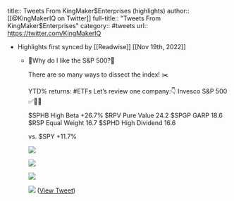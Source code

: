 title:: Tweets From KingMaker$Enterprises (highlights)
author:: [[@KingMakerIQ on Twitter]]
full-title:: "Tweets From KingMaker$Enterprises"
category:: #tweets
url:: https://twitter.com/KingMakerIQ

- Highlights first synced by [[Readwise]] [[Nov 19th, 2022]]
	- 💎Why do I like the S&P 500?💎
	  
	  There are so many ways to dissect the index! ✂️
	  
	  YTD% returns: #ETFs
	  Let’s review one company:👇
	  Invesco S&P 500 ✅💼🔦
	  
	  $SPHB High Beta +26.7%
	  $RPV Pure Value 24.2
	  $SPGP GARP 18.6
	  $RSP Equal Weight 16.7
	  $SPHD High Dividend 16.6
	  
	  vs. $SPY +11.7% 
	  
	  ![](https://pbs.twimg.com/media/Ez-XQZ8UYAA_bvj.jpg) 
	  
	  ![](https://pbs.twimg.com/media/Ez-XQZ9UcAQuMeo.jpg) 
	  
	  ![](https://pbs.twimg.com/media/Ez-XQZ9VEAENwro.jpg) 
	  
	  ![](https://pbs.twimg.com/media/Ez-XQZ8VUAUg-C2.jpg) ([View Tweet](https://twitter.com/KingMakerIQ/status/1386993522339766277))